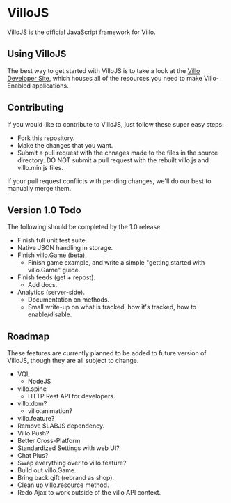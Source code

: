 VilloJS
=======

VilloJS is the official JavaScript framework for Villo.

Using VilloJS
-------------

The best way to get started with VilloJS is to take a look at the [Villo Developer Site](http://dev.villo.me), which houses all of the resources you need to make Villo-Enabled applications.

Contributing
------------

If you would like to contribute to VilloJS, just follow these super easy steps:

- Fork this repository.
- Make the changes that you want.
- Submit a pull request with the chnages made to the files in the source directory. DO NOT submit a pull request with the rebuilt villo.js and villo.min.js files.

If your pull request conflicts with pending changes, we'll do our best to manually merge them.

Version 1.0 Todo 
----------------

The following should be completed by the 1.0 release.

- Finish full unit test suite.
- Native JSON handling in storage.
- Finish villo.Game (beta).
	- Finish game example, and write a simple "getting started with villo.Game" guide.
- Finish feeds (get + repost).
	- Add docs.
- Analytics (server-side).
	- Documentation on methods.
	- Small write-up on what is tracked, how it's tracked, how to enable/disable.
	
Roadmap
-------

These features are currently planned to be added to future version of VilloJS, though they are all subject to change.

- VQL
	- NodeJS
- villo.spine
	- HTTP Rest API for developers.
- villo.dom?
	- villo.animation?
- villo.feature?
- Remove $LABJS dependency.
- Villo Push?
- Better Cross-Platform
- Standardized Settings with web UI?
- Chat Plus?
- Swap everything over to villo.feature?
- Build out villo.Game.
- Bring back gift (rebrand as shop).
- Clean up villo.resource method.
- Redo Ajax to work outside of the villo API context.
